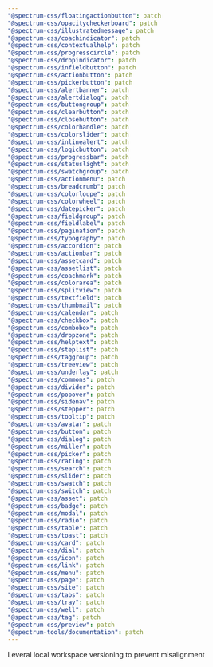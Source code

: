 ```yaml
---
"@spectrum-css/floatingactionbutton": patch
"@spectrum-css/opacitycheckerboard": patch
"@spectrum-css/illustratedmessage": patch
"@spectrum-css/coachindicator": patch
"@spectrum-css/contextualhelp": patch
"@spectrum-css/progresscircle": patch
"@spectrum-css/dropindicator": patch
"@spectrum-css/infieldbutton": patch
"@spectrum-css/actionbutton": patch
"@spectrum-css/pickerbutton": patch
"@spectrum-css/alertbanner": patch
"@spectrum-css/alertdialog": patch
"@spectrum-css/buttongroup": patch
"@spectrum-css/clearbutton": patch
"@spectrum-css/closebutton": patch
"@spectrum-css/colorhandle": patch
"@spectrum-css/colorslider": patch
"@spectrum-css/inlinealert": patch
"@spectrum-css/logicbutton": patch
"@spectrum-css/progressbar": patch
"@spectrum-css/statuslight": patch
"@spectrum-css/swatchgroup": patch
"@spectrum-css/actionmenu": patch
"@spectrum-css/breadcrumb": patch
"@spectrum-css/colorloupe": patch
"@spectrum-css/colorwheel": patch
"@spectrum-css/datepicker": patch
"@spectrum-css/fieldgroup": patch
"@spectrum-css/fieldlabel": patch
"@spectrum-css/pagination": patch
"@spectrum-css/typography": patch
"@spectrum-css/accordion": patch
"@spectrum-css/actionbar": patch
"@spectrum-css/assetcard": patch
"@spectrum-css/assetlist": patch
"@spectrum-css/coachmark": patch
"@spectrum-css/colorarea": patch
"@spectrum-css/splitview": patch
"@spectrum-css/textfield": patch
"@spectrum-css/thumbnail": patch
"@spectrum-css/calendar": patch
"@spectrum-css/checkbox": patch
"@spectrum-css/combobox": patch
"@spectrum-css/dropzone": patch
"@spectrum-css/helptext": patch
"@spectrum-css/steplist": patch
"@spectrum-css/taggroup": patch
"@spectrum-css/treeview": patch
"@spectrum-css/underlay": patch
"@spectrum-css/commons": patch
"@spectrum-css/divider": patch
"@spectrum-css/popover": patch
"@spectrum-css/sidenav": patch
"@spectrum-css/stepper": patch
"@spectrum-css/tooltip": patch
"@spectrum-css/avatar": patch
"@spectrum-css/button": patch
"@spectrum-css/dialog": patch
"@spectrum-css/miller": patch
"@spectrum-css/picker": patch
"@spectrum-css/rating": patch
"@spectrum-css/search": patch
"@spectrum-css/slider": patch
"@spectrum-css/swatch": patch
"@spectrum-css/switch": patch
"@spectrum-css/asset": patch
"@spectrum-css/badge": patch
"@spectrum-css/modal": patch
"@spectrum-css/radio": patch
"@spectrum-css/table": patch
"@spectrum-css/toast": patch
"@spectrum-css/card": patch
"@spectrum-css/dial": patch
"@spectrum-css/icon": patch
"@spectrum-css/link": patch
"@spectrum-css/menu": patch
"@spectrum-css/page": patch
"@spectrum-css/site": patch
"@spectrum-css/tabs": patch
"@spectrum-css/tray": patch
"@spectrum-css/well": patch
"@spectrum-css/tag": patch
"@spectrum-css/preview": patch
"@spectrum-tools/documentation": patch
---
```


Leveral local workspace versioning to prevent misalignment
